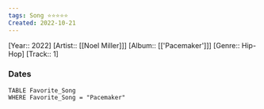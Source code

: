 ```yaml
---
tags: Song ⭐️⭐️⭐️⭐️⭐️ 
Created: 2022-10-21 
---
```

[Year:: 2022]
[Artist:: [[Noel Miller]]]
[Album:: [['Pacemaker']]]
[Genre:: Hip-Hop]
[Track:: 1]

### Dates
```dataview
TABLE Favorite_Song
WHERE Favorite_Song = "Pacemaker"

```